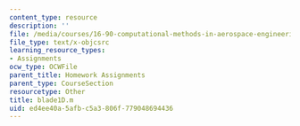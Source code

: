 ```yaml
---
content_type: resource
description: ''
file: /media/courses/16-90-computational-methods-in-aerospace-engineering-spring-2014/ed4ee40a5afbc5a3806f779048694436_blade1D.m
file_type: text/x-objcsrc
learning_resource_types:
- Assignments
ocw_type: OCWFile
parent_title: Homework Assignments
parent_type: CourseSection
resourcetype: Other
title: blade1D.m
uid: ed4ee40a-5afb-c5a3-806f-779048694436
---
```

